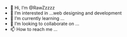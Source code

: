 - 👋 Hi, I’m @RawZzzzz
- 👀 I’m interested in ...web designing and development
- 🌱 I’m currently learning ...
- 💞️ I’m looking to collaborate on ...
- 📫 How to reach me ...

<!---
RawZzzzz/RawZzzzz is a ✨ special ✨ repository because its `README.md` (this file) appears on your GitHub profile.
You can click the Preview link to take a look at your changes.
--->
